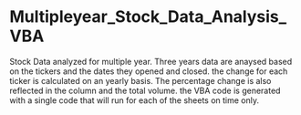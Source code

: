 # Multipleyear_Stock_Data_Analysis_VBA
Stock Data analyzed for multiple year.
Three years data are anaysed based on the tickers and the dates they opened and closed. the change for each ticker is calculated on an yearly basis.
The percentage change is also reflected in the column and the total volume.
the VBA code is generated with a single code that will run for each of the sheets on time only.
